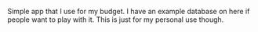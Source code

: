 Simple app that I use for my budget. I have an example database on here if people want to play with it. This is just for my personal use though.
